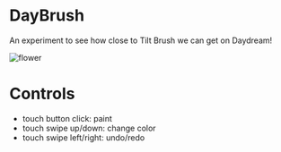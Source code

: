 # DayBrush
An experiment to see how close to Tilt Brush we can get on Daydream!

![flower](https://raw.githubusercontent.com/aornelas/DayBrush/master/screenshots/flower.gif)

# Controls
* touch button click: paint
* touch swipe up/down: change color
* touch swipe left/right: undo/redo

